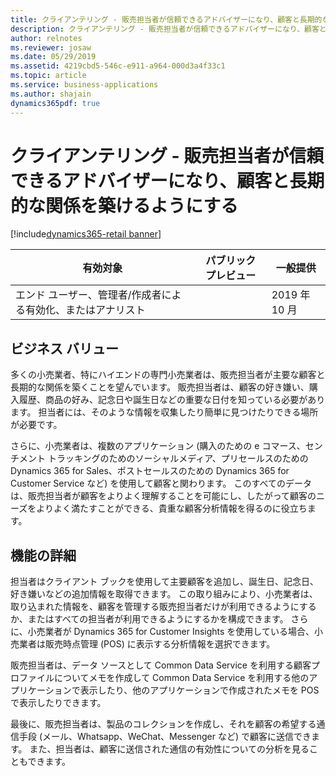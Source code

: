 ```yaml
---
title: クライアンテリング - 販売担当者が信頼できるアドバイザーになり、顧客と長期的な関係を築けるようにする
description: クライアンテリング - 販売担当者が信頼できるアドバイザーになり、顧客と長期的な関係を築けるようにする
author: relnotes
ms.reviewer: josaw
ms.date: 05/29/2019
ms.assetid: 4219cbd5-546c-e911-a964-000d3a4f33c1
ms.topic: article
ms.service: business-applications
ms.author: shajain
dynamics365pdf: true
---
```

# クライアンテリング - 販売担当者が信頼できるアドバイザーになり、顧客と長期的な関係を築けるようにする
[!include[dynamics365-retail banner](../includes/dynamics365-retail.md)]

| 有効対象    |  パブリック プレビュー | 一般提供 | 
| ---------- | ---------- |---------- |
|エンド ユーザー、管理者/作成者による有効化、またはアナリスト|| 2019 年 10 月|


## ビジネス バリュー
<!-- bv start -->
多くの小売業者、特にハイエンドの専門小売業者は、販売担当者が主要な顧客と長期的な関係を築くことを望んでいます。 販売担当者は、顧客の好き嫌い、購入履歴、商品の好み、記念日や誕生日などの重要な日付を知っている必要があります。 担当者には、そのような情報を収集したり簡単に見つけたりできる場所が必要です。 

さらに、小売業者は、複数のアプリケーション (購入のための e コマース、センチメント トラッキングのためのソーシャルメディア、プリセールスのための Dynamics 365 for Sales、ポストセールスのための Dynamics 365 for Customer Service など) を使用して顧客と関わります。 このすべてのデータは、販売担当者が顧客をよりよく理解することを可能にし、したがって顧客のニーズをよりよく満たすことができる、貴重な顧客分析情報を得るのに役立ちます。
<!-- bv end -->



## 機能の詳細
<!--feature detail start -->
担当者はクライアント ブックを使用して主要顧客を追加し、誕生日、記念日、好き嫌いなどの追加情報を取得できます。 この取り組みにより、小売業者は、取り込まれた情報を、顧客を管理する販売担当者だけが利用できるようにするか、またはすべての担当者が利用できるようにするかを構成できます。 さらに、小売業者が Dynamics 365 for Customer Insights を使用している場合、小売業者は販売時点管理 (POS) に表示する分析情報を選択できます。 

販売担当者は、データ ソースとして Common Data Service を利用する顧客プロファイルについてメモを作成して Common Data Service を利用する他のアプリケーションで表示したり、他のアプリケーションで作成されたメモを POS で表示したりできます。

最後に、販売担当者は、製品のコレクションを作成し、それを顧客の希望する通信手段 (メール、Whatsapp、WeChat、Messenger など) で顧客に送信できます。 また、担当者は、顧客に送信された通信の有効性についての分析を見ることもできます。
<!--feature detail end -->
